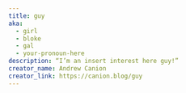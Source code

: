 ```yaml
---
title: guy
aka:
  - girl
  - bloke
  - gal
  - your-pronoun-here
description: “I’m an insert interest here guy!”
creator_name: Andrew Canion
creator_link: https://canion.blog/guy
---
```


